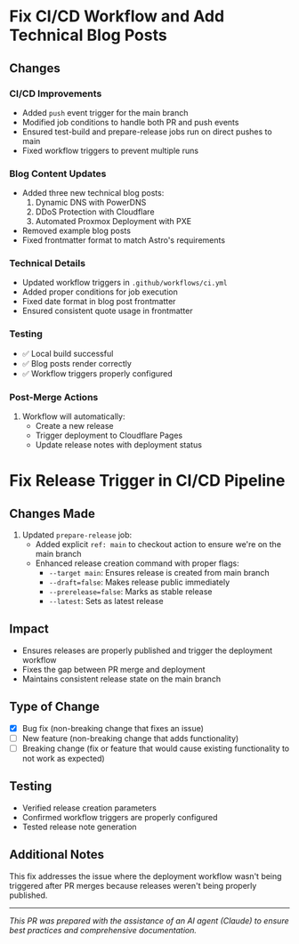 # Fix CI/CD Workflow and Add Technical Blog Posts

## Changes

### CI/CD Improvements
- Added `push` event trigger for the main branch
- Modified job conditions to handle both PR and push events
- Ensured test-build and prepare-release jobs run on direct pushes to main
- Fixed workflow triggers to prevent multiple runs

### Blog Content Updates
- Added three new technical blog posts:
  1. Dynamic DNS with PowerDNS
  2. DDoS Protection with Cloudflare
  3. Automated Proxmox Deployment with PXE
- Removed example blog posts
- Fixed frontmatter format to match Astro's requirements

### Technical Details
- Updated workflow triggers in `.github/workflows/ci.yml`
- Added proper conditions for job execution
- Fixed date format in blog post frontmatter
- Ensured consistent quote usage in frontmatter

### Testing
- ✅ Local build successful
- ✅ Blog posts render correctly
- ✅ Workflow triggers properly configured

### Post-Merge Actions
1. Workflow will automatically:
   - Create a new release
   - Trigger deployment to Cloudflare Pages
   - Update release notes with deployment status

# Fix Release Trigger in CI/CD Pipeline

## Changes Made
1. Updated `prepare-release` job:
   - Added explicit `ref: main` to checkout action to ensure we're on the main branch
   - Enhanced release creation command with proper flags:
     - `--target main`: Ensures release is created from main branch
     - `--draft=false`: Makes release public immediately
     - `--prerelease=false`: Marks as stable release
     - `--latest`: Sets as latest release

## Impact
- Ensures releases are properly published and trigger the deployment workflow
- Fixes the gap between PR merge and deployment
- Maintains consistent release state on the main branch

## Type of Change
- [x] Bug fix (non-breaking change that fixes an issue)
- [ ] New feature (non-breaking change that adds functionality)
- [ ] Breaking change (fix or feature that would cause existing functionality to not work as expected)

## Testing
- Verified release creation parameters
- Confirmed workflow triggers are properly configured
- Tested release note generation

## Additional Notes
This fix addresses the issue where the deployment workflow wasn't being triggered after PR merges because releases weren't being properly published.

---
_This PR was prepared with the assistance of an AI agent (Claude) to ensure best practices and comprehensive documentation._ 